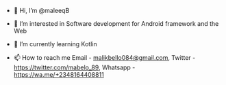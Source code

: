 - 👋 Hi, I’m @maleeqB
- 👀 I’m interested in Software development for Android framework and the Web
- 🌱 I’m currently learning Kotlin

- 📫 How to reach me Email - malikbello084@gmail.com, Twitter - https://twitter.com/mabelo_89, Whatsapp - https://wa.me/+2348164408811

<!---
maleeqB/maleeqB is a ✨ special ✨ repository because its `README.md` (this file) appears on your GitHub profile.
You can click the Preview link to take a look at your changes.
--->
